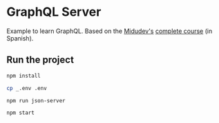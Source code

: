 # GraphQL Server

Example to learn GraphQL. Based on the [Midudev's](https://www.youtube.com/@midudev) [complete course](https://www.youtube.com/playlist?list=PL2i4CEznA8jWqp8nsonAjddiN4XctqIuh) (in Spanish).

## Run the project

```bash
npm install

cp _.env .env

npm run json-server

npm start
```
